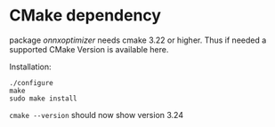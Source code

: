 # CMake dependency

package *onnxoptimizer* needs cmake 3.22 or higher. Thus if needed a supported CMake Version is available here.

Installation:
```
./configure
make
sudo make install
```

`cmake --version` should now show version 3.24